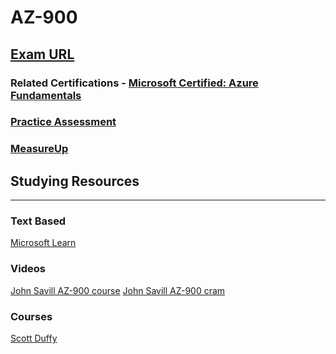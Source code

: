 # AZ-900

## [Exam URL](https://learn.microsoft.com/en-us/certifications/exams/az-900)

### Related Certifications - [Microsoft Certified: Azure Fundamentals](https://learn.microsoft.com/en-us/certifications/azure-fundamentals)

### [Practice Assessment](https://learn.microsoft.com/certifications/exams/az-900/practice/assessment?assessment-type=practice&assessmentId=23)

### [MeasureUp](https://www.measureup.com/microsoft-practice-test-az-900-microsoft-azure-fundamentals.html)

## Studying Resources 

---

### Text Based 
[Microsoft Learn](https://aka.ms/az900)
### Videos
[John Savill AZ-900 course](https://www.youtube.com/playlist?list=PLlVtbbG169nED0_vMEniWBQjSoxTsBYS3)
[John Savill AZ-900 cram](https://www.youtube.com/watch?v=tQp1YkB2Tgs)
### Courses
[Scott Duffy](https://www.udemy.com/course/az900-azure)
